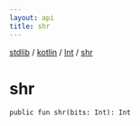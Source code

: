 ```yaml
---
layout: api
title: shr
---
```

[stdlib](../../index.html) / [kotlin](../index.html) / [Int](index.html) / [shr](shr.html)

# shr

```
public fun shr(bits: Int): Int
```
